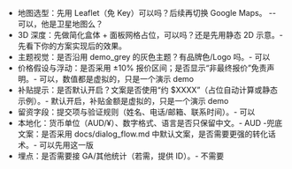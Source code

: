 - 地图选型：先用 Leaflet（免 Key）可以吗？后续再切换 Google Maps。 -- 可以，他是卫星地图么？
- 3D 深度：先做简化盒体 + 面板网格占位，可以吗？还是先用静态 2D 示意。- 先看下你的方案实现后的效果。
- 主题视觉：是否沿用 demo_grey 的灰色主题？有品牌色/Logo 吗。- 可以
- 价格假设与浮动：是否采用 ±10% 报价区间；是否显示“非最终报价”免责声明。- 可以，数值都是虚拟的，只是一个演示 demo
- 补贴提示：是否默认开启？文案是否使用“约 $XXXX”（占位自动计算或静态示例）。- 默认开启，补贴金额是虚拟的，只是一个演示 demo
- 留资字段：提交项与验证规则（姓名、电话/邮箱、联系时间）。- 可以
- 本地化：货币单位（AUD/¥）、数字格式、语言是否只保留中文。- AUD
-兜底文案：是否采用 docs/dialog_flow.md 中默认文案，是否需要更强的转化话术。- 可以先用这一版
- 埋点：是否需要接 GA/其他统计（若需，提供 ID）。- 不需要